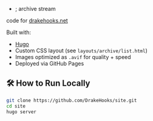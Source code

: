 * ; archive stream

code for [drakehooks.net](https://drakehooks.net)

Built with:
- [Hugo](https://gohugo.io/)
- Custom CSS layout (see `layouts/archive/list.html`)
- Images optimized as `.avif` for quality + speed
- Deployed via GitHub Pages

## 🛠 How to Run Locally

```bash
git clone https://github.com/DrakeHooks/site.git
cd site
hugo server
